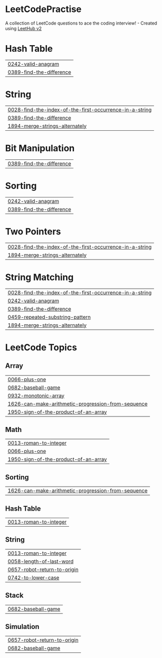 # LeetCodePractise
A collection of LeetCode questions to ace the coding interview! - Created using [LeetHub v2](https://github.com/arunbhardwaj/LeetHub-2.0)


# Hash Table
|  |
| ------- |
| [0242-valid-anagram](https://github.com/Anirudhgambhir/LeetCodePractise/tree/master/0242-valid-anagram) |
| [0389-find-the-difference](https://github.com/Anirudhgambhir/LeetCodePractise/tree/master/0389-find-the-difference) |
# String
|  |
| ------- |
| [0028-find-the-index-of-the-first-occurrence-in-a-string](https://github.com/Anirudhgambhir/LeetCodePractise/tree/master/0028-find-the-index-of-the-first-occurrence-in-a-string) |
| [0389-find-the-difference](https://github.com/Anirudhgambhir/LeetCodePractise/tree/master/0389-find-the-difference) |
| [1894-merge-strings-alternately](https://github.com/Anirudhgambhir/LeetCodePractise/tree/master/1894-merge-strings-alternately) |
# Bit Manipulation
|  |
| ------- |
| [0389-find-the-difference](https://github.com/Anirudhgambhir/LeetCodePractise/tree/master/0389-find-the-difference) |
# Sorting
|  |
| ------- |
| [0242-valid-anagram](https://github.com/Anirudhgambhir/LeetCodePractise/tree/master/0242-valid-anagram) |
| [0389-find-the-difference](https://github.com/Anirudhgambhir/LeetCodePractise/tree/master/0389-find-the-difference) |
# Two Pointers
|  |
| ------- |
| [0028-find-the-index-of-the-first-occurrence-in-a-string](https://github.com/Anirudhgambhir/LeetCodePractise/tree/master/0028-find-the-index-of-the-first-occurrence-in-a-string) |
| [1894-merge-strings-alternately](https://github.com/Anirudhgambhir/LeetCodePractise/tree/master/1894-merge-strings-alternately) |
# String Matching
|  |
| ------- |
| [0028-find-the-index-of-the-first-occurrence-in-a-string](https://github.com/Anirudhgambhir/LeetCodePractise/tree/master/0028-find-the-index-of-the-first-occurrence-in-a-string) |
| [0242-valid-anagram](https://github.com/Anirudhgambhir/LeetCodePractise/tree/master/0242-valid-anagram) |
| [0389-find-the-difference](https://github.com/Anirudhgambhir/LeetCodePractise/tree/master/0389-find-the-difference) |
| [0459-repeated-substring-pattern](https://github.com/Anirudhgambhir/LeetCodePractise/tree/master/0459-repeated-substring-pattern) |
| [1894-merge-strings-alternately](https://github.com/Anirudhgambhir/LeetCodePractise/tree/master/1894-merge-strings-alternately) |
<!---LeetCode Topics Start-->
# LeetCode Topics
## Array
|  |
| ------- |
| [0066-plus-one](https://github.com/Anirudhgambhir/LeetCodePractise/tree/master/0066-plus-one) |
| [0682-baseball-game](https://github.com/Anirudhgambhir/LeetCodePractise/tree/master/0682-baseball-game) |
| [0932-monotonic-array](https://github.com/Anirudhgambhir/LeetCodePractise/tree/master/0932-monotonic-array) |
| [1626-can-make-arithmetic-progression-from-sequence](https://github.com/Anirudhgambhir/LeetCodePractise/tree/master/1626-can-make-arithmetic-progression-from-sequence) |
| [1950-sign-of-the-product-of-an-array](https://github.com/Anirudhgambhir/LeetCodePractise/tree/master/1950-sign-of-the-product-of-an-array) |
## Math
|  |
| ------- |
| [0013-roman-to-integer](https://github.com/Anirudhgambhir/LeetCodePractise/tree/master/0013-roman-to-integer) |
| [0066-plus-one](https://github.com/Anirudhgambhir/LeetCodePractise/tree/master/0066-plus-one) |
| [1950-sign-of-the-product-of-an-array](https://github.com/Anirudhgambhir/LeetCodePractise/tree/master/1950-sign-of-the-product-of-an-array) |
## Sorting
|  |
| ------- |
| [1626-can-make-arithmetic-progression-from-sequence](https://github.com/Anirudhgambhir/LeetCodePractise/tree/master/1626-can-make-arithmetic-progression-from-sequence) |
## Hash Table
|  |
| ------- |
| [0013-roman-to-integer](https://github.com/Anirudhgambhir/LeetCodePractise/tree/master/0013-roman-to-integer) |
## String
|  |
| ------- |
| [0013-roman-to-integer](https://github.com/Anirudhgambhir/LeetCodePractise/tree/master/0013-roman-to-integer) |
| [0058-length-of-last-word](https://github.com/Anirudhgambhir/LeetCodePractise/tree/master/0058-length-of-last-word) |
| [0657-robot-return-to-origin](https://github.com/Anirudhgambhir/LeetCodePractise/tree/master/0657-robot-return-to-origin) |
| [0742-to-lower-case](https://github.com/Anirudhgambhir/LeetCodePractise/tree/master/0742-to-lower-case) |
## Stack
|  |
| ------- |
| [0682-baseball-game](https://github.com/Anirudhgambhir/LeetCodePractise/tree/master/0682-baseball-game) |
## Simulation
|  |
| ------- |
| [0657-robot-return-to-origin](https://github.com/Anirudhgambhir/LeetCodePractise/tree/master/0657-robot-return-to-origin) |
| [0682-baseball-game](https://github.com/Anirudhgambhir/LeetCodePractise/tree/master/0682-baseball-game) |
<!---LeetCode Topics End-->